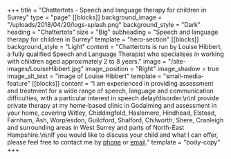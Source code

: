 +++
title = "Chattertots - Speech and language therapy for children in Surrey"
type = "page"
[[blocks]]
background_image = "/uploads/2018/04/20/logs-splash.png"
background_style = "Dark"
heading = "Chattertots"
size = "Big"
subheading = "Speech and language therapy for children in Surrey"
template = "hero-section"
[[blocks]]
background_style = "Light"
content = "Chattertots is run by Louise Hibbert, a fully qualified Speech and Language Therapist who specialises in working with children aged approximately 2 to 8 years."
image = "/site-images/LouiseHibbert.jpg"
image_position = "Right"
image_shadow = true
image_alt_text = "image of Louise Hibbert"
template = "small-media-feature"
[[blocks]]
content = "I am experienced in providing assessment and treatment for a wide range of speech, language and communication difficulties, with a particular interest in speech delay/disorder.\n\nI provide private therapy at my home-based clinic in Godalming and assessment in your home, covering Witley, Chiddingfold, Haslemere, Hindhead, Elstead, Farnham, Ash, Worplesdon, Guildford, Shalford, Chilworth, Shere, Cranleigh and surrounding areas in West Surrey and parts of North-East Hampshire.\n\nIf you would like to discuss your child and what I can offer, please feel free to contact me by [phone](tel:+441483389949) or [email](mailto:chattertots@gmail.com)."
template = "body-copy"
+++

